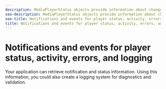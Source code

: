```yaml
---
description: MediaPlayerStatus objects provide information about changes in player status. Notification objects provide information about warnings and errors. Errors that stop the playback of the video also cause a change in the status of the player. You implement event listeners to capture and respond to events (MediaPlayerEvent objects).
seo-description: MediaPlayerStatus objects provide information about changes in player status. Notification objects provide information about warnings and errors. Errors that stop the playback of the video also cause a change in the status of the player. You implement event listeners to capture and respond to events (MediaPlayerEvent objects).
seo-title: Notifications and events for player status, activity, errors, and logging
title: Notifications and events for player status, activity, errors, and logging
---
```


# Notifications and events for player status, activity, errors, and logging

Your application can retrieve notification and status information. Using this information, you could also create a logging system for diagnostics and validation.

